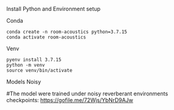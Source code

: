 Install Python and Environment setup 

Conda
```
conda create -n room-acoustics python=3.7.15
conda activate room-acoustics
```
Venv
```
pyenv install 3.7.15
python -m venv
source venv/bin/activate
```


Models Noisy 

#The model were trained under noisy reverberant environments
checkpoints: https://gofile.me/72Wjs/YbNrD9AJw
